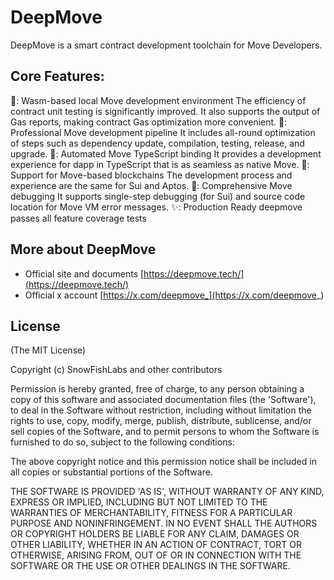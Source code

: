 # DeepMove

DeepMove is a smart contract development toolchain for Move Developers.

## Core Features:
🚀: Wasm-based local Move development environment
The efficiency of contract unit testing is significantly improved. 
It also supports the output of Gas reports, making contract Gas optimization more convenient.
🦄: Professional Move development pipeline
It includes all-round optimization of steps such as dependency update, compilation, testing, release, and upgrade.
💼: Automated Move TypeScript binding
It provides a development experience for dapp in TypeScript that is as seamless as native Move.
👟: Support for Move-based blockchains
The development process and experience are the same for Sui and Aptos.
🌳: Comprehensive Move debugging
It supports single-step debugging (for Sui) and source code location for Move VM error messages.
✨: Production Ready
deepmove passes all feature coverage tests

## More about DeepMove
* Official site and documents [https://deepmove.tech/](https://deepmove.tech/)  
* Official x account [https://x.com/deepmove_](https://x.com/deepmove_)  

## License

(The MIT License)

Copyright (c) SnowFishLabs and other contributors

Permission is hereby granted, free of charge, to any person obtaining
a copy of this software and associated documentation files (the
'Software'), to deal in the Software without restriction, including
without limitation the rights to use, copy, modify, merge, publish,
distribute, sublicense, and/or sell copies of the Software, and to
permit persons to whom the Software is furnished to do so, subject to
the following conditions:

The above copyright notice and this permission notice shall be
included in all copies or substantial portions of the Software.

THE SOFTWARE IS PROVIDED 'AS IS', WITHOUT WARRANTY OF ANY KIND,
EXPRESS OR IMPLIED, INCLUDING BUT NOT LIMITED TO THE WARRANTIES OF
MERCHANTABILITY, FITNESS FOR A PARTICULAR PURPOSE AND NONINFRINGEMENT.
IN NO EVENT SHALL THE AUTHORS OR COPYRIGHT HOLDERS BE LIABLE FOR ANY
CLAIM, DAMAGES OR OTHER LIABILITY, WHETHER IN AN ACTION OF CONTRACT,
TORT OR OTHERWISE, ARISING FROM, OUT OF OR IN CONNECTION WITH THE
SOFTWARE OR THE USE OR OTHER DEALINGS IN THE SOFTWARE.